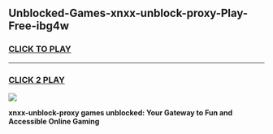 
## Unblocked-Games-xnxx-unblock-proxy-Play-Free-ibg4w
<h3>
<a href="https://premium76.site?title=xnxx-unblock-proxy&ref=20M">CLICK TO PLAY</a></h3>
<hr>

<h3>
<a href="https://premium76.site?title=xnxx-unblock-proxy&ref=20M">CLICK 2 PLAY</a>
  
</h3>

<a href="https://premium76.site?title=xnxx-unblock-proxy&ref=19M"><img src="https://clearcache.store/games.png"></a>


**xnxx-unblock-proxy games unblocked: Your Gateway to Fun and Accessible Online Gaming**
